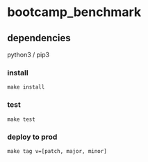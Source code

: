 # bootcamp_benchmark

## dependencies

python3 / pip3

### install

`make install`

### test

`make test`

### deploy to prod

`make tag v=[patch, major, minor]`
